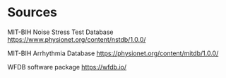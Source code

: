 # Sources

MIT-BIH Noise Stress Test Database
https://www.physionet.org/content/nstdb/1.0.0/

MIT-BIH Arrhythmia Database
https://physionet.org/content/mitdb/1.0.0/

WFDB software package
https://wfdb.io/
